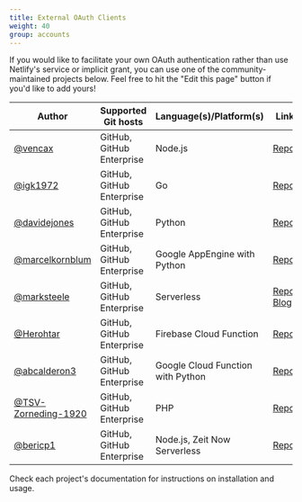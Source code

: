 ```yaml
---
title: External OAuth Clients
weight: 40
group: accounts
---
```


If you would like to facilitate your own OAuth authentication rather than use Netlify's service or implicit grant, you can use one of the community-maintained projects below. Feel free to hit the "Edit this page" button if you'd like to add yours!

| Author                                         | Supported Git hosts       | Language(s)/Platform(s) | Link                                                                                                                                         |
| ---------------------------------------------- | ------------------------- | ----------------------- | -------------------------------------------------------------------------------------------------------------------------------------------- |
| [@vencax](https://github.com/vencax)           | GitHub, GitHub Enterprise | Node.js                 | [Repo](https://github.com/vencax/netlify-cms-github-oauth-provider)                                                                          |
| [@igk1972](https://github.com/igk1972)         | GitHub, GitHub Enterprise | Go                      | [Repo](https://github.com/igk1972/netlify-cms-oauth-provider-go)                                                                             |
| [@davidejones](https://github.com/davidejones) | GitHub, GitHub Enterprise | Python                  | [Repo](https://github.com/davidejones/netlify-cms-oauth-provider-python)                                                                     |
| [@marcelkornblum](https://github.com/marcelkornblum) | GitHub, GitHub Enterprise | Google AppEngine with Python                  | [Repo](https://github.com/signal-noise/netlify-cms-oauth-provider-python-appengine)                                                                  |
| [@marksteele](https://github.com/marksteele)   | GitHub, GitHub Enterprise | Serverless              | [Repo](https://github.com/marksteele/netlify-serverless-oauth2-backend), [Blog](https://www.control-alt-del.org/blog/serverless-blog-howto/) |
| [@Herohtar](https://github.com/Herohtar)       | GitHub, GitHub Enterprise | Firebase Cloud Function | [Repo](https://github.com/Herohtar/netlify-cms-oauth-firebase)                                                                               |
| [@abcalderon3](https://github.com/abcalderon3) | GitHub, GitHub Enterprise | Google Cloud Function with Python | [Repo](https://github.com/abcalderon3/netlify-cms-oauth-client-cloud-function)                                                     |
| [@TSV-Zorneding-1920](https://github.com/TSV-Zorneding-1920) | GitHub, GitHub Enterprise | PHP | [Repo](https://github.com/TSV-Zorneding-1920/netlify-cms-oauth-provider-php)
| [@bericp1](https://github.com/bericp1)         | GitHub, GitHub Enterprise | Node.js, Zeit Now Serverless | [Repo](https://github.com/bericp1/netlify-cms-oauth-provider-node)                                                                      |

Check each project's documentation for instructions on installation and usage.
